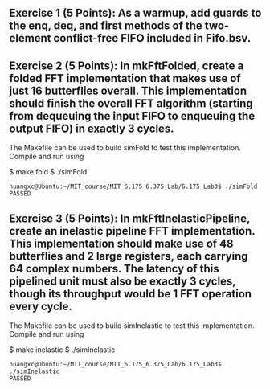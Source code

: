 ## Exercise 1 (5 Points): As a warmup, add guards to the enq, deq, and first methods of the two-element conflict-free FIFO included in Fifo.bsv.

## Exercise 2 (5 Points): In mkFftFolded, create a folded FFT implementation that makes use of just 16 butterflies overall. This implementation should finish the overall FFT algorithm (starting from dequeuing the input FIFO to enqueuing the output FIFO) in exactly 3 cycles.

The Makefile can be used to build simFold to test this implementation. Compile and run using

$ make fold
$ ./simFold

``` shell
huangxc@Ubuntu:~/MIT_course/MIT_6.175_6.375_Lab/6.175_Lab3$ ./simFold
PASSED
```

## Exercise 3 (5 Points): In mkFftInelasticPipeline, create an inelastic pipeline FFT implementation. This implementation should make use of 48 butterflies and 2 large registers, each carrying 64 complex numbers. The latency of this pipelined unit must also be exactly 3 cycles, though its throughput would be 1 FFT operation every cycle.

The Makefile can be used to build simInelastic to test this implementation. Compile and run using

$ make inelastic
$ ./simInelastic

``` shell
huangxc@Ubuntu:~/MIT_course/MIT_6.175_6.375_Lab/6.175_Lab3$ ./simInelastic
PASSED
```

